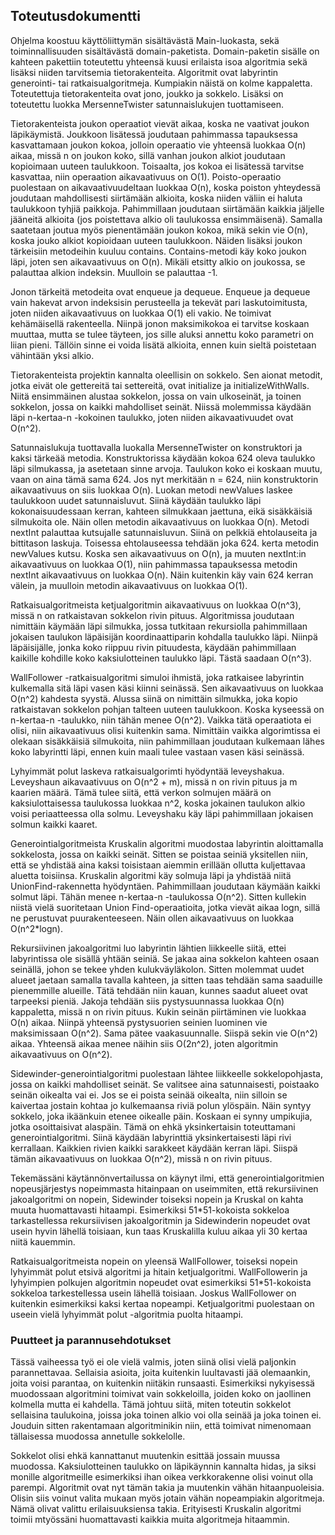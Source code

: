 ## Toteutusdokumentti

Ohjelma koostuu käyttöliittymän sisältävästä Main-luokasta, sekä toiminnallisuuden sisältävästä domain-paketista. Domain-paketin sisälle on kahteen pakettiin toteutettu yhteensä kuusi erilaista isoa algoritmia sekä lisäksi niiden tarvitsemia tietorakenteita. Algoritmit ovat labyrintin generointi- tai ratkaisualgoritmeja. Kumpiakin näistä on kolme kappaletta. Toteutettuja tietorakenteita ovat jono, joukko ja sokkelo. Lisäksi on toteutettu luokka MersenneTwister satunnaislukujen tuottamiseen.

Tietorakenteista joukon operaatiot vievät aikaa, koska ne vaativat joukon läpikäymistä. Joukkoon lisätessä joudutaan pahimmassa tapauksessa kasvattamaan joukon kokoa, jolloin operaatio vie yhteensä luokkaa O(n) aikaa, missä n on joukon koko, sillä vanhan joukon alkiot joudutaan kopioimaan uuteen taulukkoon. Toisaalta, jos kokoa ei lisätessä tarvitse kasvattaa, niin operaation aikavaativuus on O(1). Poisto-operaatio puolestaan on aikavaativuudeltaan luokkaa O(n), koska poiston yhteydessä joudutaan mahdollisesti siirtämään alkioita, koska niiden väliin ei haluta taulukkoon tyhjiä paikkoja. Pahimmillaan joudutaan siirtämään kaikkia jäljelle jääneitä alkioita (jos poistettava alkio oli taulukossa ensimmäisenä). Samalla saatetaan joutua myös pienentämään joukon kokoa, mikä sekin vie O(n), koska jouko alkiot kopioidaan uuteen taulukkoon. Näiden lisäksi joukon tärkeisiin metodeihin kuuluu contains. Contains-metodi käy koko joukon läpi, joten sen aikavaativuus on O(n). Mikäli etsitty alkio on joukossa, se palauttaa alkion indeksin. Muulloin se palauttaa -1.

Jonon tärkeitä metodeita ovat enqueue ja dequeue. Enqueue ja dequeue vain hakevat arvon indeksisin perusteella ja tekevät pari laskutoimitusta, joten niiden aikavaativuus on luokkaa O(1) eli vakio. Ne toimivat kehämäisellä rakenteella. Niinpä jonon maksimikokoa ei tarvitse koskaan muuttaa, mutta se tulee täyteen, jos sille aluksi annettu koko parametri on liian pieni. Tällöin sinne ei voida lisätä alkioita, ennen kuin sieltä poistetaan vähintään yksi alkio.

Tietorakenteista projektin kannalta oleellisin on sokkelo. Sen aionat metodit, jotka eivät ole gettereitä tai settereitä, ovat initialize ja initializeWithWalls. Niitä ensimmäinen alustaa sokkelon, jossa on vain ulkoseinät, ja toinen sokkelon, jossa on kaikki mahdolliset seinät. Niissä molemmissa käydään läpi n-kertaa-n -kokoinen taulukko, joten niiden aikavaativuudet ovat O(n^2).

Satunnaislukuja tuottavalla luokalla MersenneTwister on konstruktori ja kaksi tärkeää metodia. Konstruktorissa käydään kokoa 624 oleva taulukko läpi silmukassa, ja asetetaan sinne arvoja. Taulukon koko ei koskaan muutu, vaan on aina tämä sama 624. Jos nyt merkitään n = 624, niin konstruktorin aikavaativuus on siis luokkaa O(n). Luokan metodi newValues laskee taulukkoon uudet satunnaisluvut. Siinä käydään taulukko läpi kokonaisuudessaan kerran, kahteen silmukkaan jaettuna, eikä sisäkkäisiä silmukoita ole. Näin ollen metodin aikavaativuus on luokkaa O(n). Metodi nextInt palauttaa kutsujalle satunnaisluvun. Siinä on pelkkiä ehtolauseita ja bittitason laskuja. Toisessa ehtolauseessa tehdään joka 624. kerta metodin newValues kutsu. Koska sen aikavaativuus on O(n), ja muuten nextInt:in aikavaativuus on luokkaa O(1), niin pahimmassa tapauksessa metodin nextInt aikavaativuus on luokkaa O(n). Näin kuitenkin käy vain 624 kerran välein, ja muulloin metodin aikavaativuus on luokkaa O(1).

Ratkaisualgoritmeista ketjualgoritmin aikavaativuus on luokkaa O(n^3), missä n on ratkaistavan sokkelon rivin pituus. Algoritmissa joudutaan nimittäin käymään läpi silmukka, jossa tutkitaan rekursiolla pahimmillaan jokaisen taulukon läpäisijän koordinaattiparin kohdalla taulukko läpi. Niinpä läpäisijälle, jonka koko riippuu rivin pituudesta, käydään pahimmillaan kaikille kohdille koko kaksiulotteinen taulukko läpi. Tästä saadaan O(n^3).

WallFollower -ratkaisualgoritmi simuloi ihmistä, joka ratkaisee labyrintin kulkemalla sitä läpi vasen käsi kiinni seinässä. Sen aikavaativuus on luokkaa O(n^2) kahdesta syystä. Alussa siinä on nimittäin silmukka, joka kopio ratkaistavan sokkelon pohjan talteen uuteen taulukkoon. Koska kyseessä on n-kertaa-n -taulukko, niin tähän menee O(n^2). Vaikka tätä operaatiota ei olisi, niin aikavaativuus olisi kuitenkin sama. Nimittäin vaikka algorimtissa ei olekaan sisäkkäisiä silmukoita, niin pahimmillaan joudutaan kulkemaan lähes koko labyrintti läpi, ennen kuin maali tulee vastaan vasen käsi seinässä.

Lyhyimmät polut laskeva ratkaisualgorimti hyödyntää leveyshakua. Leveyshaun aikavaativuus on O(n^2 + m), missä n on rivin pituus ja m kaarien määrä. Tämä tulee siitä, että verkon solmujen määrä on kaksiulottaisessa taulukossa luokkaa n^2, koska jokainen taulukon alkio voisi periaatteessa olla solmu. Leveyshaku käy läpi pahimmillaan jokaisen solmun kaikki kaaret.

Generointialgoritmeista Kruskalin algoritmi muodostaa labyrintin aloittamalla sokkelosta, jossa on kaikki seinät. Sitten se poistaa seiniä yksitellen niin, että se yhdistää aina kaksi toisistaan aiemmin erillään ollutta kuljettavaa aluetta toisiinsa. Kruskalin algoritmi käy solmuja läpi ja yhdistää niitä UnionFind-rakennetta hyödyntäen. Pahimmillaan joudutaan käymään kaikki solmut läpi. Tähän menee n-kertaa-n -taulukossa O(n^2). Sitten kullekin niistä vielä suoritetaan Union Find-operaatioita, jotka vievät aikaa logn, sillä ne perustuvat puurakenteeseen. Näin ollen aikavaativuus on luokkaa O(n^2*logn).

Rekursiivinen jakoalgoritmi luo labyrintin lähtien liikkeelle siitä, ettei labyrintissa ole sisällä yhtään seiniä. Se jakaa aina sokkelon kahteen osaan seinällä, johon se tekee yhden kulukväyläkolon. Sitten molemmat uudet alueet jaetaan samalla tavalla kahteen, ja sitten taas tehdään sama saaduille pienemmille alueille. Tätä tehdään niin kauan, kunnes saadut alueet ovat tarpeeksi pieniä. Jakoja tehdään siis pystysuunnassa luokkaa O(n) kappaletta, missä n on rivin pituus. Kukin seinän piirtäminen vie luokkaa O(n) aikaa. Niinpä yhteensä pystysuorien seinien luominen vie maksimissaan O(n^2). Sama pätee vaakasuunnalle. Siispä sekin vie O(n^2) aikaa. Yhteensä aikaa menee näihin siis O(2n^2), joten algoritmin aikavaativuus on O(n^2).

Sidewinder-generointialgoritmi puolestaan lähtee liikkeelle sokkelopohjasta, jossa on kaikki mahdolliset seinät. Se valitsee aina satunnaisesti, poistaako seinän oikealta vai ei. Jos se ei poista seinää oikealta, niin silloin se kaivertaa jostain kohtaa jo kulkemaansa riviä polun ylöspäin. Näin syntyy sokkelo, joka ikäänkuin etenee oikealle päin. Koskaan ei synny umpikujia, jotka osoittaisivat alaspäin. Tämä on ehkä yksinkertaisin toteuttamani generointialgoritmi. Siinä käydään labyrinttiä yksinkertaisesti läpi rivi kerrallaan. Kaikkien rivien kaikki sarakkeet käydään kerran läpi. Siispä tämän aikavaativuus on luokkaa O(n^2), missä n on rivin pituus.

Tekemässäni käytännönvertailussa on käynyt ilmi, että generointialgoritmien nopeusjärjestys nopeimmasta hitainpaan on useimmiten, että rekursiivinen jakoalgoritmi on nopein, Sidewinder toiseksi nopein ja Kruskal on kahta muuta huomattavasti hitaampi. Esimerkiksi 51*51-kokoista sokkeloa tarkastellessa rekursiivisen jakoalgoritmin ja Sidewinderin nopeudet ovat usein hyvin lähellä toisiaan, kun taas Kruskalilla kuluu aikaa yli 30 kertaa niitä kauemmin.

Ratkaisualgoritmeista nopein on yleensä WallFollower, toiseksi nopein lyhyimmät polut etsivä algoritmi ja hitain ketjualgoritmi. WallFollowerin ja lyhyimpien polkujen algoritmin nopeudet ovat esimerkiksi 51*51-kokoista sokkeloa tarkestellessa usein lähellä toisiaan. Joskus WallFollower on kuitenkin esimerkiksi kaksi kertaa nopeampi. Ketjualgoritmi puolestaan on useein vielä lyhyimmät polut -algoritmia puolta hitaampi.


### Puutteet ja parannusehdotukset

Tässä vaiheessa työ ei ole vielä valmis, joten siinä olisi vielä paljonkin parannettavaa. Sellaisia asioita, joita kuitenkin luultavasti jää olemaankin, joita voisi parantaa, on kuitenkin niitäkin runsaasti. Esimerkiksi nykyisessä muodossaan algoritmini toimivat vain sokkeloilla, joiden koko on jaollinen kolmella mutta ei kahdella. Tämä johtuu siitä, miten toteutin sokkelot sellaisina taulukoina, joissa joka toinen alkio voi olla seinää ja joka toinen ei. Jouduin sitten rakentamaan algoritminikin niin, että toimivat nimenomaan tällaisessa muodossa annetulle sokkelolle.

Sokkelot olisi ehkä kannattanut muutenkin esittää jossain muussa muodossa. Kaksiulotteinen taulukko on läpikäynnin kannalta hidas, ja siksi monille algoritmeille esimerkiksi ihan oikea verkkorakenne olisi voinut olla parempi. Algoritmit ovat nyt tämän takia ja muutenkin vähän hitaanpuoleisia. Olisin siis voinut valita mukaan myös jotain vähän nopeampiakin algoritmeja. Nämä olivat valittu erilaisuuksiensa takia. Erityisesti Kruskalin algoritmi toimii mtyössäni huomattavasti kaikkia muita algoritmeja hitaammin.
